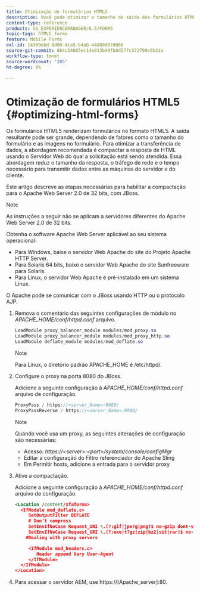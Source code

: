 ```yaml
---
title: Otimização de formulários HTML5
description: Você pode otimizar o tamanho de saída dos formulários HTML5.
content-type: reference
products: SG_EXPERIENCEMANAGER/6.5/FORMS
topic-tags: hTML5_forms
feature: Mobile Forms
exl-id: 14309ebd-8d00-4ca5-b4ab-44d80d97d066
source-git-commit: 8b4cb4065ec14e813b49fb0d577c372790c9b21a
workflow-type: tm+mt
source-wordcount: '285'
ht-degree: 0%

---
```


# Otimização de formulários HTML5 {#optimizing-html-forms}

Os formulários HTML5 renderizam formulários no formato HTML5. A saída resultante pode ser grande, dependendo de fatores como o tamanho do formulário e as imagens no formulário. Para otimizar a transferência de dados, a abordagem recomendada é compactar a resposta de HTML usando o Servidor Web do qual a solicitação está sendo atendida. Essa abordagem reduz o tamanho da resposta, o tráfego de rede e o tempo necessário para transmitir dados entre as máquinas do servidor e do cliente.

Este artigo descreve as etapas necessárias para habilitar a compactação para o Apache Web Server 2.0 de 32 bits, com JBoss.

>[!NOTE]
>
>As instruções a seguir não se aplicam a servidores diferentes do Apache Web Server 2.0 de 32 bits.

Obtenha o software Apache Web Server aplicável ao seu sistema operacional:

* Para Windows, baixe o servidor Web Apache do site do Projeto Apache HTTP Server.
* Para Solaris 64 bits, baixe o servidor Web Apache do site Sunfreeware para Solaris.
* Para Linux, o servidor Web Apache é pré-instalado em um sistema Linux.

O Apache pode se comunicar com o JBoss usando HTTP ou o protocolo AJP.

1. Remova o comentário das seguintes configurações de módulo no *APACHE_HOME/conf/httpd.conf* arquivo.

   ```java
   LoadModule proxy_balancer_module modules/mod_proxy.so
   LoadModule proxy_balancer_module modules/mod_proxy_http.so
   LoadModule deflate_module modules/mod_deflate.so
   ```

   >[!NOTE]
   >
   >Para Linux, o diretório padrão APACHE_HOME é /etc/httpd/.

1. Configure o proxy na porta 8080 do JBoss.

   Adicione a seguinte configuração à *APACHE_HOME/conf/httpd.conf* arquivo de configuração.

   ```java
   ProxyPass / https://<server_Name>:8080/
   ProxyPassReverse / https://<server_Name>:8080/
   ```

   >[!NOTE]
   >
   >Quando você usa um proxy, as seguintes alterações de configuração são necessárias:
   >
   >* Acesso: *https://&lt;server>:&lt;port>/system/console/configMgr*
   * Editar a configuração do Filtro referenciador do Apache Sling
   * Em Permitir hosts, adicione a entrada para o servidor proxy

1. Ative a compactação.

   Adicione a seguinte configuração à *APACHE_HOME/conf/httpd.conf* arquivo de configuração.

   ```xml
   <Location /content/xfaforms>
     <IfModule mod_deflate.c>
        SetOutputFilter DEFLATE
        # Don’t compress
        SetEnvIfNoCase Request_URI \.(?:gif|jpe?g|png)$ no-gzip dont-vary
        SetEnvIfNoCase Request_URI \.(?:exe|t?gz|zip|bz2|sit|rar)$ no-gzip dont-vary
       #Dealing with proxy servers
   
        <IfModule mod_headers.c>
           Header append Vary User-Agent
        </IfModule>
     </IfModule>
   </Location>
   ```

1. Para acessar o servidor AEM, use https://[Apache_server]:80.
